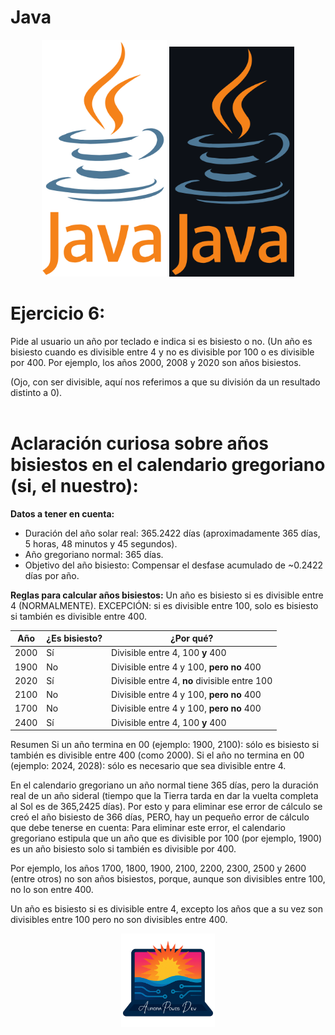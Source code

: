 # Java

<p align="center">
  <img src="https://raw.githubusercontent.com/APoves/Java/main/claro.png#gh-light-mode-only" alt="Logo modo claro" width="200">
  <img src="https://raw.githubusercontent.com/APoves/Java/main/oscuro.png#gh-dark-mode-only" alt="Logo modo oscuro" width="200">
</p>


# Ejercicio 6:
Pide al usuario un año por teclado e indica si es bisiesto o no. 
(Un año es bisiesto cuando es divisible entre 4 y no es divisible por 100 o es divisible por 400.
Por ejemplo, los años 2000, 2008 y 2020 son años bisiestos.
<br>

(Ojo, con ser divisible, aquí nos referimos a que su división da un resultado distinto a 0).
<br>
<br>
# Aclaración curiosa sobre años bisiestos en el calendario gregoriano (si, el nuestro):

**Datos a tener en cuenta:**
- Duración del año solar real: 365.2422 días (aproximadamente 365 días, 5 horas, 48 minutos y 45 segundos).
- Año gregoriano normal: 365 días.
- Objetivo del año bisiesto: Compensar el desfase acumulado de ~0.2422 días por año.

**Reglas para calcular años bisiestos:**
Un año es bisiesto si es divisible entre 4 (NORMALMENTE).
EXCEPCIÓN: si es divisible entre 100, solo es bisiesto si también es divisible entre 400.


| Año   | ¿Es bisiesto? | ¿Por qué?                                |
|-------|------------|--------------------------------------------|
| 2000  | Sí         | Divisible entre 4, 100 **y** 400           |
| 1900  | No         | Divisible entre 4 y 100, **pero no** 400   |
| 2020  | Sí         | Divisible entre 4, **no** divisible entre 100 |
| 2100  | No         | Divisible entre 4 y 100, **pero no** 400   |
| 1700  | No         | Divisible entre 4 y 100, **pero no** 400   |
| 2400  | Sí         | Divisible entre 4, 100 **y** 400           |



Resumen
Si un año termina en 00 (ejemplo: 1900, 2100): sólo es bisiesto si también es divisible entre 400 (como 2000).
Si el año no termina en 00 (ejemplo: 2024, 2028): sólo es necesario que sea divisible entre 4.




En el calendario gregoriano un año normal tiene 365 días, pero la duración real de un año sideral (tiempo que la Tierra tarda en dar la vuelta completa al Sol es de 365,2425 días).
Por esto y para eliminar ese error de cálculo se creó el año bisiesto de 366 días, PERO, hay un pequeño error de cálculo que debe tenerse en cuenta:
Para eliminar este error, el calendario gregoriano estipula que un año que es divisible por 100 (por ejemplo, 1900) es un año bisiesto solo si también es divisible por 400.

Por ejemplo, los años 1700, 1800, 1900, 2100, 2200, 2300, 2500 y 2600 (entre otros) no son años bisiestos, porque, aunque son divisibles entre 100, no lo son entre 400.

Un año es bisiesto si es divisible entre 4, excepto los años que a su vez son divisibles entre 100 pero no son divisibles entre 400.
 


<p align="center">
<img src="https://github.com/APoves/APoves/blob/main/logo.png" alt="Mi Logo" width="150"/>
</p>
